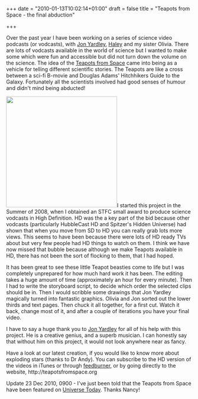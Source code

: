 +++
date = "2010-01-13T10:02:14+01:00"
draft = false
title = "Teapots from Space - the final abduction"

+++

<p>Over the past year I have been working on a series of science video podcasts (or vodcasts), with <a href="http://jyardley.co.uk/">Jon Yardley</a>, <a href="http://haley.gomez.me.uk">Haley</a> and my sister Olivia. There are lots of vodcasts available in the world of science but I wanted to make some which were fun and accessible but did not turn down the volume on the science. The idea of the <a href="http://teapotsfromspace.org">Teapots from Space</a> came into being as a vehicle for telling different scientific stories. The Teapots are like a cross between a sci-fi B-movie and Douglas Adams' Hitchhikers Guide to the Galaxy. Fortunately all the scientists involved had good senses of humour and didn't mind being abducted!</p>

<p><!--more--></p>

<p><a href="http://darkmattersheep.net/media/2010/01/logo.jpg"><img alt="" class="alignleft size-medium wp-image-49" height="300" src="http://darkmattersheep.net/media/2010/01/logo-300x300.jpg" title="Teapots from Space" width="300" /></a>I started this project in the Summer of 2008, when  I obtained an STFC small award to produce science vodcasts in High Definition. HD was the a key part of the bid because other vodcasts (particularly HubbleCast HD and Spitzer's Hidden Universe) had shown that when you move from SD to HD you can really grab lots more views. This seems to have been because there were lots of HD ready TVs about but very few people had HD things to watch on them. I think we have now missed that bubble because although we make Teapots available in HD, there has not been the sort of flocking to them, that I had hoped.</p>

<p>It has been great to see these little Teapot beasties come to life but I was completely unprepared for how much hard work it has been. The editing takes a huge amount of time (approximately an hour for every minute). Then I had to write the storyboard script, to decide which order the selected clips should be in. Then I would scribble some drawings that Jon Yardley magically turned into fantastic graphics. Olivia and Jon sorted out the lower thirds and text pages. Then chuck it all together, for a first cut. Watch it back, change most of it, and after a couple of iterations you have your final video.</p>

<p>I have to say a huge thank you to <a href="http://jyardley.co.uk/">Jon Yardley</a> for all of his help with this project. He is a creative genius, and a superb musician. I can honestly say that without him on this project, it would not look anywhere near as fancy.</p>

<p>Have a look at our latest creation, if you would like to know more about exploding stars (thanks to Dr Andy). You can subscribe to the HD version of the videos in iTunes or through <a href="http://feeds.feedburner.com/teapotsfromspace_hd" target="_blank">feedburner,</a> or by going directly to the website, http://teapotsfromspace.org</p>

<p>Update 23 Dec 2010, 0900 - I've just been told that the Teapots from Space have been featured on <a href="http://www.universetoday.com/2009/12/22/the-invasion-of-teapots-from-space/" target="_blank">Universe Today</a>. Thanks Nancy!</p>
